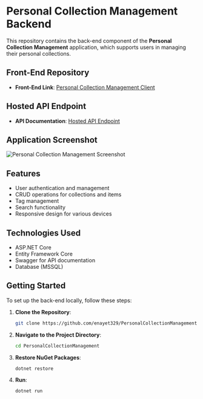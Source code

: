 # Personal Collection Management Backend

This repository contains the back-end component of the **Personal Collection Management** application, which supports users in managing their personal collections.

## Front-End Repository

- **Front-End Link**: [Personal Collection Management Client](https://github.com/enayet329/PersonalCollectionManagement-client)

## Hosted API Endpoint

- **API Documentation**: [Hosted API Endpoint](https://www.collectionapp.somee.com/swagger/index.html)

## Application Screenshot

![Personal Collection Management Screenshot](https://github.com/user-attachments/assets/4d3432ed-d573-4531-9967-a83c0d969dce)

## Features

- User authentication and management
- CRUD operations for collections and items
- Tag management
- Search functionality
- Responsive design for various devices

## Technologies Used

- ASP.NET Core
- Entity Framework Core
- Swagger for API documentation
- Database (MSSQL)

## Getting Started

To set up the back-end locally, follow these steps:

1. **Clone the Repository**:
   ```bash
   git clone https://github.com/enayet329/PersonalCollectionManagement.git
2. **Navigate to the Project Directory**:
   ``` bash
   cd PersonalCollectionManagement
3. **Restore NuGet Packages**:
   ```bash
   dotnet restore
3. **Run**:
   ```bash
   dotnet run

